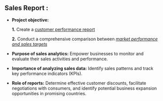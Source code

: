 ## Sales Report :


- **Project objective:** 

    **1.** Create a [customer performance report](https://github.com/SuvodaB/Excel-Sales-Analytics/blob/main/Customer%20Performance%20Report.pdf)

    **2.** Conduct a comprehensive comparison between _[market performance and sales targets](https://github.com/SuvodaB/Excel-Sales-Analytics/blob/main/Market%20Performance%20vs%20Target%20Report.pdf)_

- **Purpose of sales analytics:** Empower businesses to monitor and evaluate their sales activities and performance.

- **Importance of analyzing sales data:** Identify sales patterns and track key performance indicators (KPIs).

- **Role of reports:** Determine effective customer discounts, facilitate negotiations with consumers, and identify potential business expansion opportunities in promising countries.

